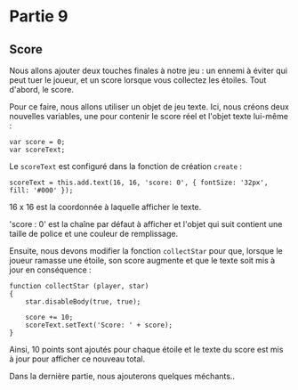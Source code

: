 # Partie 9

## Score

Nous allons ajouter deux touches finales à notre jeu : un ennemi à éviter qui peut tuer le joueur, et un score lorsque vous collectez les étoiles. Tout d'abord, le score.

Pour ce faire, nous allons utiliser un objet de jeu texte. Ici, nous créons deux nouvelles variables, une pour contenir le score réel et l'objet texte lui-même :

    var score = 0;
    var scoreText;
    
Le `scoreText` est configuré dans la fonction de création `create` :

    scoreText = this.add.text(16, 16, 'score: 0', { fontSize: '32px', fill: '#000' });
    
16 x 16 est la coordonnée à laquelle afficher le texte. 

'score : 0' est la chaîne par défaut à afficher et l'objet qui suit contient une taille de police et une couleur de remplissage.

Ensuite, nous devons modifier la fonction `collectStar` pour que, lorsque le joueur ramasse une étoile, son score augmente et que le texte soit mis à jour en conséquence :

    function collectStar (player, star)
    {
        star.disableBody(true, true);

        score += 10;
        scoreText.setText('Score: ' + score);
    }
    
Ainsi, 10 points sont ajoutés pour chaque étoile et le texte du score est mis à jour pour afficher ce nouveau total. 

Dans la dernière partie, nous ajouterons quelques méchants..
